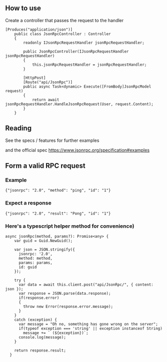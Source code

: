 ## How to use

Create a controller that passes the request to the handler

```
[Produces("application/json")]
    public class JsonRpcController : Controller
    {
        readonly IJsonRpcRequestHandler jsonRpcRequestHandler;

        public JsonRpcController(IJsonRpcRequestHandler jsonRpcRequestHandler)
        {
            this.jsonRpcRequestHandler = jsonRpcRequestHandler;
        }

        [HttpPost]
        [Route("api/JsonRpc")]
        public async Task<dynamic> Execute([FromBody]JsonRpcModel request)
        {
            return await jsonRpcRequestHandler.HandleJsonRpcRequest(User, request.Content);
        }
    }
```

## Reading
See the specs / features for further examples

and the official spec
https://www.jsonrpc.org/specification#examples

## Form a valid RPC request 
### Example
`{"jsonrpc": "2.0", "method": "ping", "id": "1"}`

### Expect a response
`{"jsonrpc": "2.0", "result": "Pong", "id": "1"}`

### Here's a typescript helper method for convenience)
```
async jsonRpc(method, params?): Promise<any> {
    var guid = Guid.NewGuid();

    var json = JSON.stringify({
      jsonrpc: '2.0',
      method: method,
      params: params,
      id: guid
    });

    try {
      var data = await this.client.post("api/JsonRpc/", { content: json });
      var response = JSON.parse(data.response);
      if(response.error)
      {
        throw new Error(response.error.message);
      }
    }
    catch (exception) {
      var message = "Oh no, something has gone wrong on the server";
      if(typeof exception === 'string' || exception instanceof String)
        message += ` (${exception})`;
      console.log(message);
    }

    return response.result;
  }
  ```